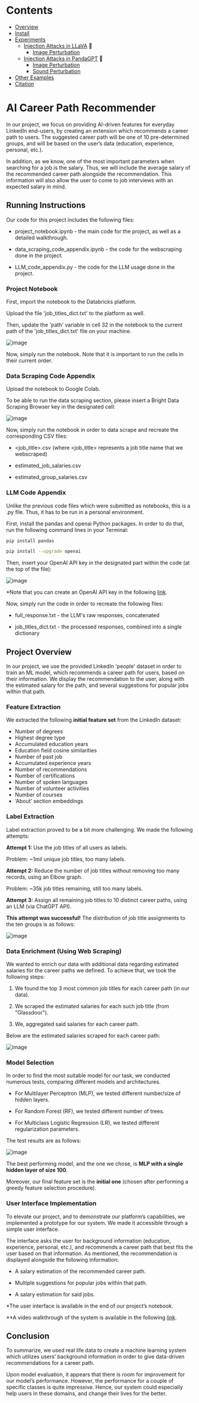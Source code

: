 # Contents
- [Overview](#conclusion)
- [Install](#install)
- [Experiments](#experiments)
  - [Injection Attacks in LLaVA](#injection-attacks-in-llava) :volcano:
    - [Image Perturbation](#image-perturbation-llava)
  - [Injection Attacks in PandaGPT](#injection-attacks-in-pandagpt) :panda_face:
    - [Image Perturbation](#image-perturbation-pandagpt)
    - [Sound Perturbation](#sound-perturbation)
- [Other Examples](#other-examples)
- [Citation](#citation)

# AI Career Path Recommender

In our project, we focus on providing AI-driven features for everyday LinkedIn end-users, by creating an extension which recommends a career path to users. 
The suggested career path will be one of 10 pre-determined groups, and will be based on the user’s data (education, experience, personal, etc.).

In addition, as we know, one of the most important parameters when searching for a job is the salary. Thus, we will include the average salary of the recommended career path alongside the recommendation. 
This information will also allow the user to come to job interviews with an expected salary in mind.


## Running Instructions
Our code for this project includes the following files:

- project_notebook.ipynb - the main code for the project, as well as a detailed walkthrough.

- data_scraping_code_appendix.ipynb - the code for the webscraping done in the project.

- LLM_code_appendix.py - the code for the LLM usage done in the project.

### Project Notebook
First, import the notebook to the Databricks platform.

Upload the file 'job_titles_dict.txt' to the platform as well.

Then, update the 'path' variable in cell 32 in the notebook to the current path of the 'job_titles_dict.txt' file on your machine.

![image](https://github.com/cohen-ariel/AI-Career-Path-Recommender/assets/127883151/c0ddbefa-7ed1-486d-82df-5244e0a507a0)

Now, simply run the notebook. Note that it is important to run the cells in their current order.

### Data Scraping Code Appendix
Upload the notebook to Google Colab.

To be able to run the data scraping section, please insert a Bright Data Scraping Browser key in the designated cell:

![image](https://github.com/cohen-ariel/AI-Career-Path-Recommender/assets/127883151/9fdf1fbb-36c4-4dd1-acd5-bdbce9e6aa4f)

Now, simply run the notebook in order to data scrape and recreate the corresponding CSV files:

- <job_title>.csv (where <job_title> represents a job title name that we webscraped)

- estimated_job_salaries.csv

- estimated_group_salaries.csv

### LLM Code Appendix
Unlike the previous code files which were submitted as notebooks, this is a .py file. Thus, it has to be run in a personal environment.

First, install the pandas and openai Python packages. In order to do that, run the following command lines in your Terminal:

```bash
pip install pandas
```

```bash
pip install --upgrade openai
```

Then, insert your OpenAI API key in the designated part within the code (at the top of the file):

![image](https://github.com/cohen-ariel/AI-Career-Path-Recommender/assets/127883151/4e934953-b539-427e-8b71-5781574c58ba)

*Note that you can create an OpenAI API key in the following [link](https://openai.com/blog/openai-api).

Now, simply run the code in order to recreate the following files:

- full_response.txt - the LLM's raw responses, concatenated

- job_titles_dict.txt - the processed responses, combined into a single dictionary


## Project Overview
In our project, we use the provided LinkedIn 'people' dataset in order to train an ML model, which recommends a career path for users, based on their information. We display the recommendation to the user, along with the estimated salary for the path, and several suggestions for popular jobs within that path.

### Feature Extraction
We extracted the following **initial feature set** from the LinkedIn dataset:
- Number of degrees
- Highest degree type
- Accumulated education years
- Education field cosine similarities
- Number of past job
- Accumulated experience years
- Number of recommendations
- Number of certifications
- Number of spoken languages
- Number of volunteer activities
- Number of courses
- ‘About’ section embeddings

### Label Extraction
Label extraction proved to be a bit more challenging. We made the following attempts:

**Attempt 1:** Use the job titles of all users as labels.

Problem: ~1mil unique job titles, too many labels.

**Attempt 2:** Reduce the number of job titles without removing too many records, using an Elbow graph.

Problem: ~35k job titles remaining, still too many labels.

**Attempt 3:** Assign all remaining job titles to 10 distinct career paths, using an LLM (via ChatGPT API). 

**This attempt was successful!** The distribution of job title assignments to the ten groups is as follows:

![image](https://github.com/cohen-ariel/AI-Career-Path-Recommender/assets/127883151/2be62e64-af0a-4c0d-9333-781bd3129173)

### Data Enrichment (Using Web Scraping)
We wanted to enrich our data with additional data regarding estimated salaries for the career paths we defined. To achieve that, we took the following steps:

1. We found the top 3 most common job titles for each career path (in our data).

2. We scraped the estimated salaries for each such job title (from "Glassdoor").

3. We, aggregated said salaries for each career path.

Below are the estimated salaries scraped for each career path:

![image](https://github.com/cohen-ariel/AI-Career-Path-Recommender/assets/127883151/587e53cf-c18c-4c57-92ab-aad10f45f053)

### Model Selection
In order to find the most suitable model for our task, we conducted numerous tests, comparing different models and architectures.

- For Multilayer Perceptron (MLP), we tested different number/size of hidden layers.
  
- For Random Forest (RF), we tested different number of trees.
  
- For Multiclass Logistic Regression (LR), we tested different regularization parameters.

The test results are as follows:

![image](https://github.com/cohen-ariel/AI-Career-Path-Recommender/assets/127883151/fdbc693a-9c33-4f1c-b1f6-2ed7fb8c89b3)

The best performing model, and the one we chose, is **MLP with a single hidden layer of size 100**.

Moreover, our final feature set is the **initial one** (chosen after performing a greedy feature selection procedure). 

### User Interface Implementation
To elevate our project, and to demonstrate our platform’s capabilities, we implemented a prototype for our system. We made it accessible through a simple user interface.

The interface asks the user for background information (education, experience, personal, etc.), and recommends a career path that best fits the user based on that information.
As mentioned, the recommendation is displayed alongside the following information:

- A salary estimation of the recommended career path.

- Multiple suggestions for popular jobs within that path.

- A salary estimation for said jobs.
  
*The user interface is available in the end of our project’s notebook. 

**A video walkthrough of the system is available in the following [link](https://technionmail-my.sharepoint.com/:v:/g/personal/dan_israeli_campus_technion_ac_il/ETUvwRYNH51Pt82pzbTlEtcBannfS6yr1pJIHUj1QgLCIA?e=6Y41xG).


## Conclusion
To summarize, we used real life data to create a machine learning system which utilizes users’ background information in order to give data-driven recommendations for a career path.

Upon model evaluation, it appears that there is room for improvement for our model’s performance. However, the performance for a couple of specific classes is quite impressive. 
Hence, our system could especially help users in these domains, and change their lives for the better.
